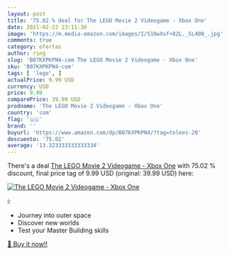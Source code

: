```yaml
---
layout: post
title: '75.02 % deal for The LEGO Movie 2 Videogame - Xbox One'
date: 2021-02-22 23:11:30
image: 'https://m.media-amazon.com/images/I/51OwXxf+82L._SL400_.jpg'
comments: true
category: ofertas
author: ring
slug: 'B07KXPKPN4-com The LEGO Movie 2 Videogame - Xbox One'
sku: 'B07KXPKPN4-com'
tags: [ 'lego', ]
actualPrice: 9.99 USD
currency: USD
price: 9.99
comparePrice: 39.99 USD
prodname: 'The LEGO Movie 2 Videogame - Xbox One'
country: 'com'
flag: '🇺🇸'
brand: ''
buyurl: 'https://www.amazon.com/dp/B07KXPKPN4/?tag=tolees-20'
descuento: '75.02'
average: '13.323333333333334'
---
```


There's a deal [The LEGO Movie 2 Videogame - Xbox One](https://www.amazon.com/dp/B07KXPKPN4/?tag=tolees-20)  with  75.02 % discount, final price tag of  9.99 USD (original: 39.99 USD) here:

[![The LEGO Movie 2 Videogame - Xbox One](https://m.media-amazon.com/images/I/51OwXxf+82L._SL400_.jpg)](https://www.amazon.com/dp/B07KXPKPN4/?tag=tolees-20)

ℹ️:

- Journey into outer space
- Discover new worlds
- Test your Master Building skills

[🛒 Buy it now!!](https://www.amazon.com/dp/B07KXPKPN4/?tag=tolees-20)
